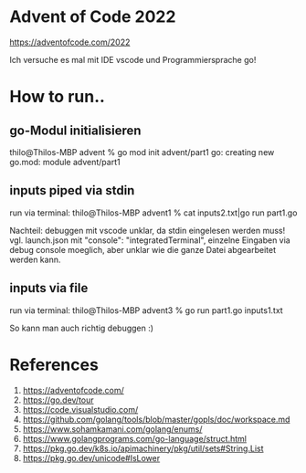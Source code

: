 # Advent of Code 2022
https://adventofcode.com/2022

Ich versuche es mal mit IDE vscode und Programmiersprache go!

# How to run..

## go-Modul initialisieren
thilo@Thilos-MBP advent % go mod init advent/part1 
go: creating new go.mod: module advent/part1

## inputs piped via stdin
run via terminal:
thilo@Thilos-MBP advent1 % cat inputs2.txt|go run part1.go

Nachteil: debuggen mit vscode unklar, da stdin eingelesen werden muss!
vgl. launch.json mit
            "console": "integratedTerminal",
einzelne Eingaben via debug console moeglich, aber unklar wie die ganze Datei abgearbeitet werden kann.

## inputs via file
run via terminal:
thilo@Thilos-MBP advent3 % go run part1.go inputs1.txt

So kann man auch richtig debuggen :)

# References

1. https://adventofcode.com/
2. https://go.dev/tour
3. https://code.visualstudio.com/
4. https://github.com/golang/tools/blob/master/gopls/doc/workspace.md
5. https://www.sohamkamani.com/golang/enums/
6. https://www.golangprograms.com/go-language/struct.html
7. https://pkg.go.dev/k8s.io/apimachinery/pkg/util/sets#String.List
8. https://pkg.go.dev/unicode#IsLower
